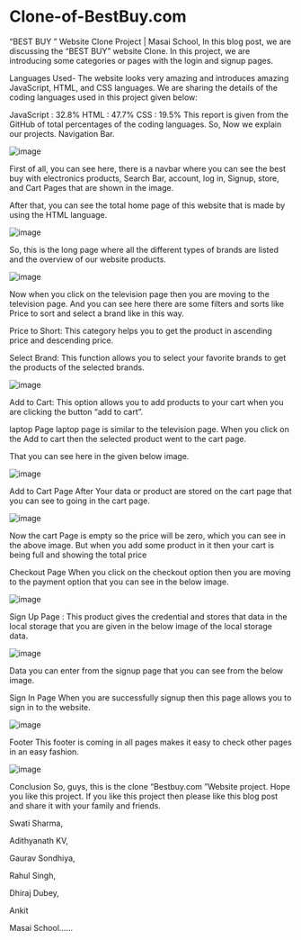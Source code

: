 # Clone-of-BestBuy.com
“BEST BUY ” Website Clone Project | Masai School,
In this blog post, we are discussing the “BEST BUY” website Clone. In this project, we are introducing some categories or pages with the login and signup pages.

Languages Used-
The website looks very amazing and introduces amazing JavaScript, HTML, and CSS languages. We are sharing the details of the coding languages used in this project given below:

JavaScript : 32.8%
HTML : 47.7%
CSS : 19.5%
This report is given from the GitHub of total percentages of the coding languages. So, Now we explain our projects.
Navigation Bar.

![image](https://user-images.githubusercontent.com/99734340/171268672-9a211bad-451b-43a6-8c73-82677e2f0767.png)


First of all, you can see here, there is a navbar where you can see the best buy with electronics products, Search Bar, account, log in, Signup, store, and Cart Pages that are shown in the image.

After that, you can see the total home page of this website that is made by using the HTML language.

![image](https://user-images.githubusercontent.com/99734340/171268771-2c99133a-0b4a-4eec-a2fd-bac09b22afdc.png)


So, this is the long page where all the different types of brands are listed and the overview of our website products.

![image](https://user-images.githubusercontent.com/99734340/171268818-72d585c6-bc41-4330-b84e-6fc070026148.png)

Now when you click on the television page then you are moving to the television page. And you can see here there are some filters and sorts like Price to sort and select a brand like in this way.

Price to Short: This category helps you to get the product in ascending price and descending price.

Select Brand: This function allows you to select your favorite brands to get the products of the selected brands.

![image](https://user-images.githubusercontent.com/99734340/171268952-267a3932-b51e-43da-9afd-f71fb4f03adc.png)


Add to Cart: This option allows you to add products to your cart when you are clicking the button “add to cart”.

laptop Page
laptop page is similar to the television page. When you click on the Add to cart then the selected product went to the cart page.

That you can see here in the given below image.

![image](https://user-images.githubusercontent.com/99734340/171268993-a7e99c04-6dd8-4b70-aeda-a420bab76d56.png)


Add to Cart Page
After Your data or product are stored on the cart page that you can see to going in the cart page.

![image](https://user-images.githubusercontent.com/99734340/171269032-0fbb8e5c-d79f-4f54-a921-4c6227ae2968.png)


Now the cart Page is empty so the price will be zero, which you can see in the above image. But when you add some product in it then your cart is being full and showing the total price

Checkout Page
When you click on the checkout option then you are moving to the payment option that you can see in the below image.

![image](https://user-images.githubusercontent.com/99734340/171269108-5f49c5de-81c4-4260-a02d-973ae6b1e404.png)


Sign Up Page :
This product gives the credential and stores that data in the local storage that you are given in the below image of the local storage data.

![image](https://user-images.githubusercontent.com/99734340/171269175-68e0d57f-4de3-4ed6-9c94-088f2658908c.png)


Data you can enter from the signup page that you can see from the below image.

Sign In Page
When you are successfully signup then this page allows you to sign in to the website.

![image](https://user-images.githubusercontent.com/99734340/171269228-55d2ec2a-3cbc-4884-95a8-67bb2b21369f.png)


Footer
This footer is coming in all pages makes it easy to check other pages in an easy fashion.

![image](https://user-images.githubusercontent.com/99734340/171269261-af413f4b-8a19-40e0-920a-50f4cb3aeb21.png)


Conclusion
So, guys, this is the clone “Bestbuy.com ”Website project. Hope you like this project. If you like this project then please like this blog post and share it with your family and friends.

Swati Sharma,

Adithyanath KV,

Gaurav Sondhiya,

Rahul Singh,

Dhiraj Dubey,

Ankit

Masai School……
